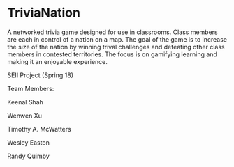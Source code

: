 # TriviaNation
A networked trivia game designed for use in classrooms. Class members are each in control of a nation on a map. The goal of the game is to increase the size of the nation by winning trival challenges and defeating other class members in contested territories. The focus is on gamifying learning and making it an enjoyable experience.

SEII Project (Spring 18)

Team Members: 

Keenal Shah

Wenwen Xu

Timothy A. McWatters

Wesley Easton

Randy Quimby